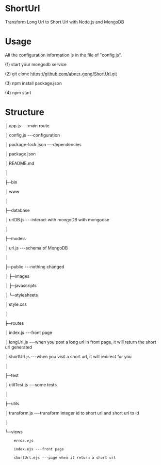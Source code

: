 # ShortUrl

Transform Long Url to Short Url with Node.js and MongoDB



# Usage

All the configuration information is in the file of "config.js".



(1) start your mongodb service

(2) git clone https://github.com/abner-gong/ShortUrl.git

(3) npm install package.json

(4) npm start



# Structure

│  app.js ---main route

│  config.js ---configuration

│  package-lock.json ---dependencies

│  package.json

│  README.md

│

├─bin

│      www

│

├─database

│      urlDB.js ---interact with mongoDB with mongoose

│

├─models

│      url.js ---schema of MongoDB

│

├─public ---nothing changed

│  ├─images

│  ├─javascripts

│  └─stylesheets

│          style.css

│

├─routes

│      index.js ---front page

│      longUrl.js ---when you post a long url in front page, it will return the short url generated

│      shortUrl.js ---when you visit a short url, it will redirect for you

│

├─test

│      utilTest.js ---some tests

│

├─utils

│      transform.js ---transform integer id to short url and short url to id

│

└─views

        error.ejs

        index.ejs ---front page

        shortUrl.ejs ---page when it return a short url

